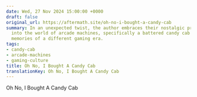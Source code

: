 ```yaml
---
date: Wed, 27 Nov 2024 15:00:00 +0000
draft: false
original_url: https://aftermath.site/oh-no-i-bought-a-candy-cab
summary: In an unexpected twist, the author embraces their nostalgic promise by diving
  into the world of arcade machines, specifically a battered candy cab that sparks
  memories of a different gaming era.
tags:
- candy-cab
- arcade-machines
- gaming-culture
title: Oh No, I Bought A Candy Cab
translationKey: Oh No, I Bought A Candy Cab
---
```


Oh No, I Bought A Candy Cab